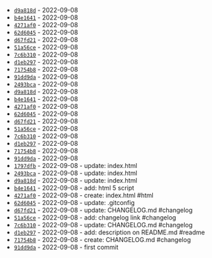 *  [`d9a818d`](https://github.com/dotdwebo/learn-tailwindcss/commit/d9a818d) - 2022-09-08
*  [`b4e1641`](https://github.com/dotdwebo/learn-tailwindcss/commit/b4e1641) - 2022-09-08
*  [`4271af0`](https://github.com/dotdwebo/learn-tailwindcss/commit/4271af0) - 2022-09-08
*  [`62d6045`](https://github.com/dotdwebo/learn-tailwindcss/commit/62d6045) - 2022-09-08
*  [`d67fd21`](https://github.com/dotdwebo/learn-tailwindcss/commit/d67fd21) - 2022-09-08
*  [`51a56ce`](https://github.com/dotdwebo/learn-tailwindcss/commit/51a56ce) - 2022-09-08
*  [`7c6b310`](https://github.com/dotdwebo/learn-tailwindcss/commit/7c6b310) - 2022-09-08
*  [`d1eb297`](https://github.com/dotdwebo/learn-tailwindcss/commit/d1eb297) - 2022-09-08
*  [`71754b8`](https://github.com/dotdwebo/learn-tailwindcss/commit/71754b8) - 2022-09-08
*  [`91dd9da`](https://github.com/dotdwebo/learn-tailwindcss/commit/91dd9da) - 2022-09-08
*  [`2493bca`](https://github.com/dotdwebo/learn-tailwindcss/commit/2493bca) - 2022-09-08
*  [`d9a818d`](https://github.com/dotdwebo/learn-tailwindcss/commit/d9a818d) - 2022-09-08
*  [`b4e1641`](https://github.com/dotdwebo/learn-tailwindcss/commit/b4e1641) - 2022-09-08
*  [`4271af0`](https://github.com/dotdwebo/learn-tailwindcss/commit/4271af0) - 2022-09-08
*  [`62d6045`](https://github.com/dotdwebo/learn-tailwindcss/commit/62d6045) - 2022-09-08
*  [`d67fd21`](https://github.com/dotdwebo/learn-tailwindcss/commit/d67fd21) - 2022-09-08
*  [`51a56ce`](https://github.com/dotdwebo/learn-tailwindcss/commit/51a56ce) - 2022-09-08
*  [`7c6b310`](https://github.com/dotdwebo/learn-tailwindcss/commit/7c6b310) - 2022-09-08
*  [`d1eb297`](https://github.com/dotdwebo/learn-tailwindcss/commit/d1eb297) - 2022-09-08
*  [`71754b8`](https://github.com/dotdwebo/learn-tailwindcss/commit/71754b8) - 2022-09-08
*  [`91dd9da`](https://github.com/dotdwebo/learn-tailwindcss/commit/91dd9da) - 2022-09-08
*  [`1797dfb`](https://github.com/dotdwebo/learn-tailwindcss/commit/1797dfb) - 2022-09-08 - update: index.html
*  [`2493bca`](https://github.com/dotdwebo/learn-tailwindcss/commit/2493bca) - 2022-09-08 - update: index.html
*  [`d9a818d`](https://github.com/dotdwebo/learn-tailwindcss/commit/d9a818d) - 2022-09-08 - update: index.html
*  [`b4e1641`](https://github.com/dotdwebo/learn-tailwindcss/commit/b4e1641) - 2022-09-08 - add: html 5 script
*  [`4271af0`](https://github.com/dotdwebo/learn-tailwindcss/commit/4271af0) - 2022-09-08 - create: index.html #html
*  [`62d6045`](https://github.com/dotdwebo/learn-tailwindcss/commit/62d6045) - 2022-09-08 - update: .gitconfig
*  [`d67fd21`](https://github.com/dotdwebo/learn-tailwindcss/commit/d67fd21) - 2022-09-08 - update: CHANGELOG.md #changelog
*  [`51a56ce`](https://github.com/dotdwebo/learn-tailwindcss/commit/51a56ce) - 2022-09-08 - add: changelog link #changelog
*  [`7c6b310`](https://github.com/dotdwebo/learn-tailwindcss/commit/7c6b310) - 2022-09-08 - update: CHANGELOG.md #changelog
*  [`d1eb297`](https://github.com/dotdwebo/learn-tailwindcss/commit/d1eb297) - 2022-09-08 - add: description on README.md #readme
*  [`71754b8`](https://github.com/dotdwebo/learn-tailwindcss/commit/71754b8) - 2022-09-08 - create: CHANGELOG.md #changelog
*  [`91dd9da`](https://github.com/dotdwebo/learn-tailwindcss/commit/91dd9da) - 2022-09-08 - first commit
